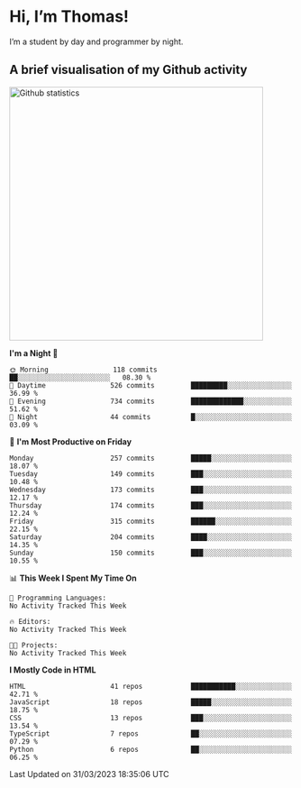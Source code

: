 # Hi, I’m Thomas!
I’m a student by day and programmer by night.

## A brief visualisation of my Github activity

<img title="My Github statistics" alt="Github statistics" width="450px" src="https://github-readme-stats.vercel.app/api?username=thomasrettig&show_icons=true&include_all_commits=true&count_private=true&&hide=issues&theme=tokyonight&border_radius=6px"/>

<!--START_SECTION:waka-->
**I'm a Night 🦉** 

```text
🌞 Morning                118 commits         ██░░░░░░░░░░░░░░░░░░░░░░░   08.30 % 
🌆 Daytime                526 commits         █████████░░░░░░░░░░░░░░░░   36.99 % 
🌃 Evening                734 commits         █████████████░░░░░░░░░░░░   51.62 % 
🌙 Night                  44 commits          █░░░░░░░░░░░░░░░░░░░░░░░░   03.09 % 
```
📅 **I'm Most Productive on Friday** 

```text
Monday                   257 commits         █████░░░░░░░░░░░░░░░░░░░░   18.07 % 
Tuesday                  149 commits         ███░░░░░░░░░░░░░░░░░░░░░░   10.48 % 
Wednesday                173 commits         ███░░░░░░░░░░░░░░░░░░░░░░   12.17 % 
Thursday                 174 commits         ███░░░░░░░░░░░░░░░░░░░░░░   12.24 % 
Friday                   315 commits         ██████░░░░░░░░░░░░░░░░░░░   22.15 % 
Saturday                 204 commits         ████░░░░░░░░░░░░░░░░░░░░░   14.35 % 
Sunday                   150 commits         ███░░░░░░░░░░░░░░░░░░░░░░   10.55 % 
```


📊 **This Week I Spent My Time On** 

```text
💬 Programming Languages: 
No Activity Tracked This Week

🔥 Editors: 
No Activity Tracked This Week

🐱‍💻 Projects: 
No Activity Tracked This Week
```

**I Mostly Code in HTML** 

```text
HTML                     41 repos            ███████████░░░░░░░░░░░░░░   42.71 % 
JavaScript               18 repos            █████░░░░░░░░░░░░░░░░░░░░   18.75 % 
CSS                      13 repos            ███░░░░░░░░░░░░░░░░░░░░░░   13.54 % 
TypeScript               7 repos             ██░░░░░░░░░░░░░░░░░░░░░░░   07.29 % 
Python                   6 repos             ██░░░░░░░░░░░░░░░░░░░░░░░   06.25 % 
```




 Last Updated on 31/03/2023 18:35:06 UTC
<!--END_SECTION:waka-->
